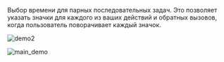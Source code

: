 
Выбор времени для парных последовательных задач. Это позволяет указать значки для каждого из ваших действий и обратных вызовов, когда пользователь поворачивает каждый значок. 

![demo2](https://github.com/VivaTychina/FLUTTERtime/assets/129986649/f962a528-a2db-425a-8f7b-26bab24d2f74)

![main_demo](https://github.com/VivaTychina/FLUTTERtime/assets/129986649/dda0edd5-fb7b-4270-8f71-6d15e2611aaf)
